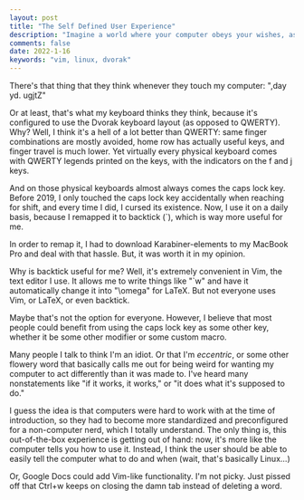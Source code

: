 ```yaml
---
layout: post
title: "The Self Defined User Experience"
description: "Imagine a world where your computer obeys your wishes, as opposed to it telling you how to use it."
comments: false
date: 2022-1-16
keywords: "vim, linux, dvorak"
---
```


There's that thing that they think whenever they touch my computer: ",day yd. ugjtZ" 

Or at least, that's what my keyboard thinks they think, because it's configured to use the Dvorak keyboard layout (as opposed to QWERTY). Why? Well, I think it's a hell of a lot better than QWERTY: same finger combinations are mostly avoided, home row has actually useful keys, and finger travel is much lower. Yet virtually every physical keyboard comes with QWERTY legends printed on the keys, with the indicators on the f and j keys. 

And on those physical keyboards almost always comes the caps lock key. Before 2019, I only touched the caps lock key accidentally when reaching for shift, and every time I did, I cursed its existence. Now, I use it on a daily basis, because I remapped it to backtick (`), which is way more useful for me. 

In order to remap it, I had to download Karabiner-elements to my MacBook Pro and deal with that hassle. But, it was worth it in my opinion. 

Why is backtick useful for me? Well, it's extremely convenient in Vim, the text editor I use. It allows me to write things like "`w" and have it automatically change it into "\omega" for LaTeX. But not everyone uses Vim, or LaTeX, or even backtick. 

Maybe that's not the option for everyone. However, I believe that most people could benefit from using the caps lock key as some other key, whether it be some other modifier or some custom macro.

Many people I talk to think I'm an idiot. Or that I'm *eccentric*, or some other flowery word that basically calls me out for being weird for wanting my computer to act differently than it was made to. I've heard many nonstatements like "if it works, it works," or "it does what it's supposed to do." 

I guess the idea is that computers were hard to work with at the time of introduction, so they had to become more standardized and preconfigured for a non-computer nerd, which I totally understand. The only thing is, this out-of-the-box experience is getting out of hand: now, it's more like the computer tells you how to use it. Instead, I think the user should be able to easily tell the computer what to do and when (wait, that's basically Linux...)

Or, Google Docs could add Vim-like functionality. I'm not picky. Just pissed off that Ctrl+w keeps on closing the damn tab instead of deleting a word.
